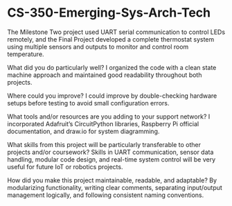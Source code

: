 # CS-350-Emerging-Sys-Arch-Tech

The Milestone Two project used UART serial communication to control LEDs remotely, and the Final Project developed a complete thermostat system using multiple sensors and outputs to monitor and control room temperature.

What did you do particularly well?
I organized the code with a clean state machine approach and maintained good readability throughout both projects.

Where could you improve?
I could improve by double-checking hardware setups before testing to avoid small configuration errors.

What tools and/or resources are you adding to your support network?
I incorporated Adafruit’s CircuitPython libraries, Raspberry Pi official documentation, and draw.io for system diagramming.

What skills from this project will be particularly transferable to other projects and/or coursework?
Skills in UART communication, sensor data handling, modular code design, and real-time system control will be very useful for future IoT or robotics projects.

How did you make this project maintainable, readable, and adaptable?
By modularizing functionality, writing clear comments, separating input/output management logically, and following consistent naming conventions.
